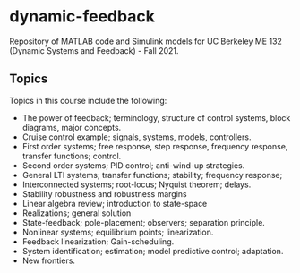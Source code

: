# dynamic-feedback
Repository of MATLAB code and Simulink models for UC Berkeley ME 132 (Dynamic Systems and Feedback) - Fall 2021.

## Topics
Topics in this course include the following:
- The power of feedback; terminology, structure of control systems, block diagrams, major concepts.
- Cruise control example; signals, systems, models, controllers.
- First order systems; free response, step response, frequency response, transfer functions; control.
- Second order systems; PID control; anti-wind-up strategies.
- General LTI systems; transfer functions; stability; frequency response;
- Interconnected systems; root-locus; Nyquist theorem; delays.
- Stability robustness and robustness margins
- Linear algebra review; introduction to state-space
- Realizations; general solution
- State-feedback; pole-placement; observers; separation principle.
- Nonlinear systems; equilibrium points; linearization.
- Feedback linearization; Gain-scheduling.
- System identification; estimation; model predictive control; adaptation.
- New frontiers.
